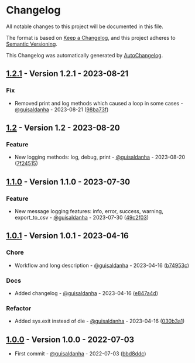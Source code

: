 # Changelog

All notable changes to this project will be documented in this file.

The format is based on [Keep a Changelog](https://keepachangelog.com/en/1.0.0/),
and this project adheres to [Semantic Versioning](https://semver.org/spec/v2.0.0.html).

This Changelog was automatically generated by [AutoChangelog](https://github.com/guisaldanha/autochangelog).

## [1.2.1](https://github.com/guisaldanha/logandprint/releases/tag/1.2.1) - Version 1.2.1 - 2023-08-21

### Fix

- Removed print and log methods which caused a loop in some cases - [@guisaldanha](https://github.com/guisaldanha)  - 2023-08-21 ([98ba73f](https://github.com/guisaldanha/logandprint/commit/98ba73f))

## [1.2](https://github.com/guisaldanha/logandprint/releases/tag/1.2) - Version 1.2 - 2023-08-20

### Feature

- New logging methods: log, debug, print - [@guisaldanha](https://github.com/guisaldanha)  - 2023-08-20 ([7f24515](https://github.com/guisaldanha/logandprint/commit/7f24515))

## [1.1.0](https://github.com/guisaldanha/logandprint/releases/tag/1.1.0) - Version 1.1.0 - 2023-07-30

### Feature

- New message logging features: info, error, success, warning, export_to_csv - [@guisaldanha](https://github.com/guisaldanha)  - 2023-07-30 ([49c2f03](https://github.com/guisaldanha/logandprint/commit/49c2f03))

## [1.0.1](https://github.com/guisaldanha/logandprint/releases/tag/1.0.1) - Version 1.0.1 - 2023-04-16

### Chore

- Workflow and long description - [@guisaldanha](https://github.com/guisaldanha)  - 2023-04-16 ([b74953c](https://github.com/guisaldanha/logandprint/commit/b74953c))

### Docs

- Added changelog - [@guisaldanha](https://github.com/guisaldanha)  - 2023-04-16 ([e847a4d](https://github.com/guisaldanha/logandprint/commit/e847a4d))

### Refactor

- Added sys.exit instead of die - [@guisaldanha](https://github.com/guisaldanha)  - 2023-04-16 ([030b3a1](https://github.com/guisaldanha/logandprint/commit/030b3a1))

## [1.0.0](https://github.com/guisaldanha/logandprint/releases/tag/1.0.0) - Version 1.0.0 - 2022-07-03

- First commit - [@guisaldanha](https://github.com/guisaldanha)  - 2022-07-03 ([bbd8ddc](https://github.com/guisaldanha/logandprint/commit/bbd8ddc))
